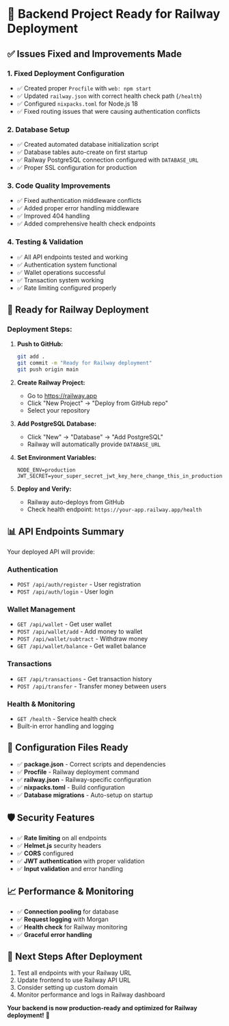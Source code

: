 # 🎉 Backend Project Ready for Railway Deployment

## ✅ Issues Fixed and Improvements Made

### 1. **Fixed Deployment Configuration**
- ✅ Created proper `Procfile` with `web: npm start`
- ✅ Updated `railway.json` with correct health check path (`/health`)
- ✅ Configured `nixpacks.toml` for Node.js 18
- ✅ Fixed routing issues that were causing authentication conflicts

### 2. **Database Setup**
- ✅ Created automated database initialization script
- ✅ Database tables auto-create on first startup
- ✅ Railway PostgreSQL connection configured with `DATABASE_URL`
- ✅ Proper SSL configuration for production

### 3. **Code Quality Improvements**
- ✅ Fixed authentication middleware conflicts
- ✅ Added proper error handling middleware
- ✅ Improved 404 handling
- ✅ Added comprehensive health check endpoints

### 4. **Testing & Validation**
- ✅ All API endpoints tested and working
- ✅ Authentication system functional
- ✅ Wallet operations successful
- ✅ Transaction system working
- ✅ Rate limiting configured properly

## 🚀 Ready for Railway Deployment

### **Deployment Steps:**

1. **Push to GitHub:**
   ```bash
   git add .
   git commit -m "Ready for Railway deployment"
   git push origin main
   ```

2. **Create Railway Project:**
   - Go to https://railway.app
   - Click "New Project" → "Deploy from GitHub repo"
   - Select your repository

3. **Add PostgreSQL Database:**
   - Click "New" → "Database" → "Add PostgreSQL"
   - Railway will automatically provide `DATABASE_URL`

4. **Set Environment Variables:**
   ```
   NODE_ENV=production
   JWT_SECRET=your_super_secret_jwt_key_here_change_this_in_production
   ```

5. **Deploy and Verify:**
   - Railway auto-deploys from GitHub
   - Check health endpoint: `https://your-app.railway.app/health`

## 📊 API Endpoints Summary

Your deployed API will provide:

### **Authentication**
- `POST /api/auth/register` - User registration
- `POST /api/auth/login` - User login

### **Wallet Management**
- `GET /api/wallet` - Get user wallet
- `POST /api/wallet/add` - Add money to wallet
- `POST /api/wallet/subtract` - Withdraw money
- `GET /api/wallet/balance` - Get wallet balance

### **Transactions**
- `GET /api/transactions` - Get transaction history
- `POST /api/transfer` - Transfer money between users

### **Health & Monitoring**
- `GET /health` - Service health check
- Built-in error handling and logging

## 🔧 Configuration Files Ready

- ✅ **package.json** - Correct scripts and dependencies
- ✅ **Procfile** - Railway deployment command
- ✅ **railway.json** - Railway-specific configuration
- ✅ **nixpacks.toml** - Build configuration
- ✅ **Database migrations** - Auto-setup on startup

## 🛡️ Security Features

- ✅ **Rate limiting** on all endpoints
- ✅ **Helmet.js** security headers
- ✅ **CORS** configured
- ✅ **JWT authentication** with proper validation
- ✅ **Input validation** and error handling

## 📈 Performance & Monitoring

- ✅ **Connection pooling** for database
- ✅ **Request logging** with Morgan
- ✅ **Health check** for Railway monitoring
- ✅ **Graceful error handling**

## 🎯 Next Steps After Deployment

1. Test all endpoints with your Railway URL
2. Update frontend to use Railway API URL
3. Consider setting up custom domain
4. Monitor performance and logs in Railway dashboard

**Your backend is now production-ready and optimized for Railway deployment!** 🚀
